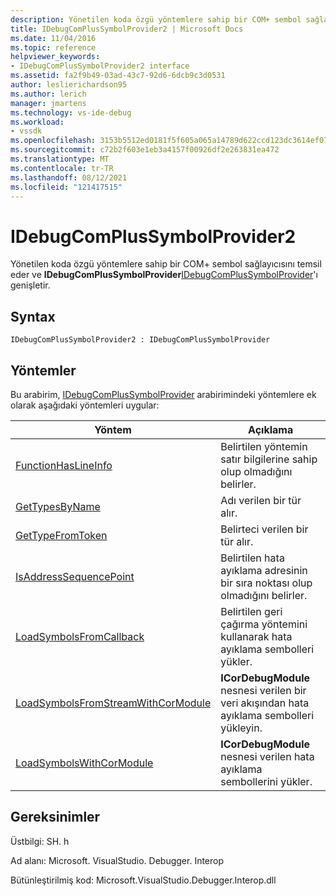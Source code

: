 ```yaml
---
description: Yönetilen koda özgü yöntemlere sahip bir COM+ sembol sağlayıcısını temsil eder ve IDebugComPlusSymbolProvider 'ı genişletir.
title: IDebugComPlusSymbolProvider2 | Microsoft Docs
ms.date: 11/04/2016
ms.topic: reference
helpviewer_keywords:
- IDebugComPlusSymbolProvider2 interface
ms.assetid: fa2f9b49-03ad-43c7-92d6-6dcb9c3d0531
author: leslierichardson95
ms.author: lerich
manager: jmartens
ms.technology: vs-ide-debug
ms.workload:
- vssdk
ms.openlocfilehash: 3153b5512ed0181f5f605a065a14789d622ccd123dc3614ef07a2decb8470971
ms.sourcegitcommit: c72b2f603e1eb3a4157f00926df2e263831ea472
ms.translationtype: MT
ms.contentlocale: tr-TR
ms.lasthandoff: 08/12/2021
ms.locfileid: "121417515"
---
```

# <a name="idebugcomplussymbolprovider2"></a>IDebugComPlusSymbolProvider2
Yönetilen koda özgü yöntemlere sahip bir COM+ sembol sağlayıcısını temsil eder ve **IDebugComPlusSymbolProvider**[IDebugComPlusSymbolProvider](../../../extensibility/debugger/reference/idebugcomplussymbolprovider.md)'ı genişletir.

## <a name="syntax"></a>Syntax

```
IDebugComPlusSymbolProvider2 : IDebugComPlusSymbolProvider
```

## <a name="methods"></a>Yöntemler
 Bu arabirim, [IDebugComPlusSymbolProvider](../../../extensibility/debugger/reference/idebugcomplussymbolprovider.md) arabirimindeki yöntemlere ek olarak aşağıdaki yöntemleri uygular:

|Yöntem|Açıklama|
|------------|-----------------|
|[FunctionHasLineInfo](../../../extensibility/debugger/reference/idebugcomplussymbolprovider2-functionhaslineinfo.md)|Belirtilen yöntemin satır bilgilerine sahip olup olmadığını belirler.|
|[GetTypesByName](../../../extensibility/debugger/reference/idebugcomplussymbolprovider2-gettypesbyname.md)|Adı verilen bir tür alır.|
|[GetTypeFromToken](../../../extensibility/debugger/reference/idebugcomplussymbolprovider2-gettypefromtoken.md)|Belirteci verilen bir tür alır.|
|[IsAddressSequencePoint](../../../extensibility/debugger/reference/idebugcomplussymbolprovider2-isaddresssequencepoint.md)|Belirtilen hata ayıklama adresinin bir sıra noktası olup olmadığını belirler.|
|[LoadSymbolsFromCallback](../../../extensibility/debugger/reference/idebugcomplussymbolprovider2-loadsymbolsfromcallback.md)|Belirtilen geri çağırma yöntemini kullanarak hata ayıklama sembolleri yükler.|
|[LoadSymbolsFromStreamWithCorModule](../../../extensibility/debugger/reference/idebugcomplussymbolprovider2-loadsymbolsfromstreamwithcormodule.md)|**ICorDebugModule** nesnesi verilen bir veri akışından hata ayıklama sembolleri yükleyin.|
|[LoadSymbolsWithCorModule](../../../extensibility/debugger/reference/idebugcomplussymbolprovider2-loadsymbolswithcormodule.md)|**ICorDebugModule** nesnesi verilen hata ayıklama sembollerini yükler.|

## <a name="requirements"></a>Gereksinimler
 Üstbilgi: SH. h

 Ad alanı: Microsoft. VisualStudio. Debugger. Interop

 Bütünleştirilmiş kod: Microsoft.VisualStudio.Debugger.Interop.dll
